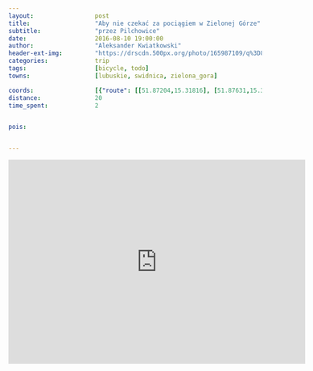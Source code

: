 ```yaml
---
layout:                 post
title:                  "Aby nie czekać za pociągiem w Zielonej Górze"
subtitle:               "przez Pilchowice"
date:                   2016-08-10 19:00:00
author:                 "Aleksander Kwiatkowski"
header-ext-img:         "https://drscdn.500px.org/photo/165987109/q%3D80_m%3D2000/1b8db0fa93e90986612ce6d01b0d4780"
categories:             trip
tags:                   [bicycle, todo]
towns:                  [lubuskie, swidnica, zielona_gora]

coords:                 [{"route": [[51.87204,15.31816], [51.87631,15.31215], [51.88650,15.31657], [51.89503,15.32751], [51.90374,15.34498], [51.90576,15.35395], [51.90999,15.35790], [51.91243,15.37150], [51.91987,15.39249], [51.92286,15.42716], [51.92222,15.43540], [51.91846,15.43738], [51.92005,15.43952], [51.92564,15.45540], [51.93622,15.49510], [51.94001,15.49415], [51.93966,15.50214], [51.94545,15.51398], [51.94717,15.51432]], "type": "bicycle"}]
distance:               20
time_spent:             2


pois:


---
```


<iframe height='405' width='590' frameborder='0' allowtransparency='true' scrolling='no' src='https://www.strava.com/activities/671669007/embed/239797b88ecd7843eea797980fde44e9c9890dbc'></iframe>
